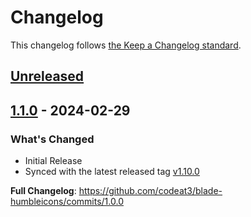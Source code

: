 # Changelog

This changelog follows [the Keep a Changelog standard](https://keepachangelog.com).

## [Unreleased](https://github.com/codeat3/blade-humbleicons/compare/1.0.0...HEAD)


## [1.1.0](https://github.com/codeat3/blade-typicons/compare/1.5.2...1.6.0) - 2024-02-29

### What's Changed

* Initial Release
* Synced with the latest released tag [v1.10.0](https://github.com/zraly/humbleicons/releases/tag/v1.10.0)

**Full Changelog**: https://github.com/codeat3/blade-humbleicons/commits/1.0.0
